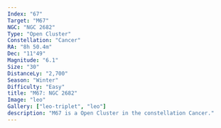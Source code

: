 ```yaml
---
Index: "67"
Target: "M67"
NGC: "NGC 2682"
Type: "Open Cluster"
Constellation: "Cancer"
RA: "8h 50.4m"
Dec: "11°49"
Magnitude: "6.1"
Size: "30"
DistanceLy: "2,700"
Season: "Winter"
Difficulty: "Easy"
title: "M67: NGC 2682"
Image: "leo"
Gallery: ["leo-triplet", "leo"]
description: "M67 is a Open Cluster in the constellation Cancer."
---
```

